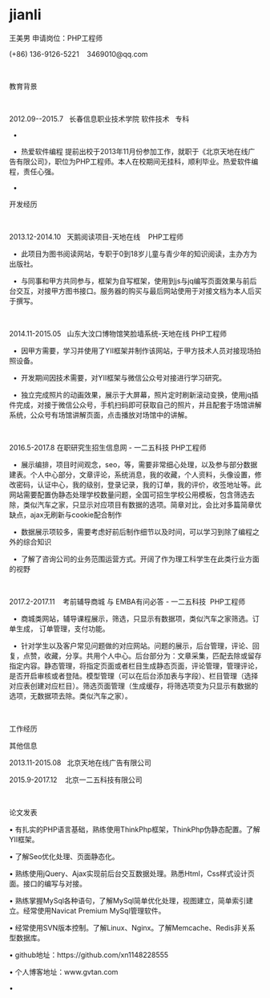 # jianli
<p>
    王美男<span style="white-space: pre;">	</span>申请岗位：PHP工程师<span style="white-space: pre;">	</span>
</p>
<p>
    (+86) 136-9126-5221<span style="white-space:pre">	</span> 3469010@qq.com<span style="white-space:pre">	</span>
</p>
<p>
    <span style="white-space:pre">	</span>
</p>
<p>
    教育背景<span style="white-space:pre">		</span>
</p>
<p>
    <span style="white-space:pre">	</span>
</p>
<p>
    2012.09--2015.7<span style="white-space:pre">	</span>长春信息职业技术学院<span style="white-space:pre">	</span>软件技术<span style="white-space:pre">	</span>专科<span style="white-space:pre">	</span>
</p>
<p>
    <span style="white-space:pre">	</span>•<span style="white-space:pre">	</span>
</p>
<p>
    <span style="white-space:pre">	</span>•<span style="white-space:pre">	</span>热爱软件编程<span style="white-space:pre">	</span>提前出校于2013年11月份参加工作，就职于《北京天地在线广告有限公司》，职位为PHP工程师。本人在校期间无挂科，顺利毕业。热爱软件编程，责任心强。<span style="white-space:pre">	</span>
</p>
<p>
    <span style="white-space:pre">	</span>•<span style="white-space:pre">	</span>
</p>
<p>
    开发经历<span style="white-space:pre">		</span>
</p>
<p>
    <span style="white-space:pre">	</span>
</p>
<p>
    2013.12-2014.10<span style="white-space:pre">	</span>天鹅阅读项目-天地在线<span style="white-space:pre">	</span>PHP工程师<span style="white-space:pre">	</span>
</p>
<p>
    <span style="white-space:pre">	</span>•<span style="white-space:pre">	</span>此项目为图书阅读网站，专职于0到18岁儿童与青少年的知识阅读，主办方为出版社。<span style="white-space:pre">	</span>
</p>
<p>
    <span style="white-space:pre">	</span>•<span style="white-space:pre">	</span>与同事和甲方共同参与，框架为自写框架，使用到js与jq编写页面效果与前后台交互，对接甲方图书接口。服务器的购买与最后网站使用于对接文档为本人后买于撰写。<span style="white-space:pre">	</span>
</p>
<p>
    <span style="white-space:pre">	</span>
</p>
<p>
    2014.11-2015.05<span style="white-space:pre">	</span>山东大汶口博物馆笑脸墙系统-天地在线<span style="white-space:pre">	</span>PHP工程师<span style="white-space:pre">	</span>
</p>
<p>
    <span style="white-space:pre">	</span>•<span style="white-space:pre">	</span>因甲方需要，学习并使用了YII框架并制作该网站，于甲方技术人员对接现场拍照设备。<span style="white-space:pre">	</span>
</p>
<p>
    <span style="white-space:pre">	</span>•<span style="white-space:pre">	</span>开发期间因技术需要，对YII框架与微信公众号对接进行学习研究。<span style="white-space:pre">	</span>
</p>
<p>
    <span style="white-space:pre">	</span>•<span style="white-space:pre">	</span>独立完成照片的动画效果，展示于大屏幕，照片定时刷新滚动变换，使用jq插件完成，对接于微信公众号，手机扫码即可获取自己的照片，并且配套于场馆讲解系统，公众号有场馆讲解页面，点击播放对场馆中的讲解。<span style="white-space:pre">	</span>
</p>
<p>
    <span style="white-space:pre">	</span>
</p>
<p>
    2016.5-2017.8<span style="white-space:pre">	</span>在职研究生招生信息网 - 一二五科技<span style="white-space:pre">	</span>PHP工程师<span style="white-space:pre">	</span>
</p>
<p>
    <span style="white-space:pre">	</span>•<span style="white-space:pre">	</span>展示编排，项目时间观念，seo，等，需要非常细心处理，以及参与部分数据建表。个人中心部分，文章评论，系统消息，我的收藏，个人资料，头像设置，修改密码，认证中心，我的级别，登录记录，我的订单，我的评价，收签地址等。此网站需要配置伪静态处理学校数量问题，全国可招生学校公用模板，包含筛选去除，类似汽车之家，只显示对应项目有数据的选项。简章对比，会比对多篇简章优缺点，ajax无刷新与cookie配合制作<span style="white-space:pre">	</span>
</p>
<p>
    <span style="white-space:pre">	</span>•<span style="white-space:pre">	</span>数据展示项较多，需要考虑好前后制作细节以及时间，可以学习到除了编程之外的综合知识<span style="white-space:pre">	</span>
</p>
<p>
    <span style="white-space:pre">	</span>•<span style="white-space:pre">	</span>了解了咨询公司的业务范围运营方式。开阔了作为理工科学生在此类行业方面的视野<span style="white-space:pre">	</span>
</p>
<p>
    <span style="white-space:pre">	</span>
</p>
<p>
    2017.2-2017.11<span style="white-space:pre">	</span>考前辅导商城 与 EMBA有问必答 - 一二五科技 <span style="white-space:pre">	</span>PHP工程师<span style="white-space:pre">	</span>
</p>
<p>
    <span style="white-space:pre">	</span>•<span style="white-space:pre">	</span>商城类网站，辅导课程展示，筛选，只显示有数据项，类似汽车之家筛选。订单生成，<span style="white-space:pre">	</span>订单管理，支付功能。<span style="white-space:pre">	</span>
</p>
<p>
    <span style="white-space:pre">	</span>•<span style="white-space:pre">	</span>针对学生以及客户常见问题做的对应网站。问题的展示，后台管理，评论、回复，点赞，收藏，分享。共用个人中心。后台部分为：文章采集，匹配去除或留存指定内容。静态管理，将指定页面或者栏目生成静态页面，评论管理，管理评论，是否开启审核或者登陆。模型管理（可以在后台添加表与字段）、栏目管理（选择对应表创建对应栏目）。筛选页面管理（生成缓存，将筛选项变为只显示有数据的选项，无数据项去除。类似汽车之家）。<span style="white-space:pre">	</span>
</p>
<p>
    <span style="white-space:pre">	</span>
</p>
<p>
    工作经历<span style="white-space:pre">		</span>
</p>
<p>
    其他信息<span style="white-space:pre">	</span>
</p>
<p>
    2013.11-2015.08<span style="white-space:pre">	</span>北京天地在线广告有限公司<span style="white-space:pre">	</span>
</p>
<p>
    2015.9-2017.12<span style="white-space:pre">	</span>北京一二五科技有限公司<span style="white-space:pre">	</span>
</p>
<p>
    <span style="white-space:pre">	</span>
</p>
<p>
    论文发表<span style="white-space:pre">		</span>
</p>
<p>
    •<span style="white-space:pre">	</span>有扎实的PHP语言基础，熟练使用ThinkPhp框架，ThinkPhp伪静态配置。了解YII框架。<span style="white-space:pre">	</span>
</p>
<p>
    •<span style="white-space:pre">	</span>了解Seo优化处理、页面静态化。<span style="white-space:pre">	</span>
</p>
<p>
    •<span style="white-space:pre">	</span>熟练使用jQuery、Ajax实现前后台交互数据处理。熟悉Html，Css样式设计页面。接口的编写与对接。<span style="white-space:pre">	</span>
</p>
<p>
    •<span style="white-space:pre">	</span>熟练掌握MySql各种语句，了解MySql简单优化处理，视图建立，简单索引建立。经常使用Navicat Premium MySql管理软件。<span style="white-space:pre">	</span>
</p>
<p>
    •<span style="white-space:pre">	</span>经常使用SVN版本控制。了解Linux、Nginx。了解Memcache、Redis非关系型数据库。<span style="white-space:pre">	</span>
</p>
<p>
    •<span style="white-space:pre">	</span>github地址：https://github.com/xn1148228555<span style="white-space:pre">	</span>
</p>
<p>
    •<span style="white-space:pre">	</span>个人博客地址：www.gvtan.com<span style="white-space:pre">	</span>
</p>
<p>
    •<span style="white-space:pre">		</span>
</p>
<p>
    <br/>
</p>
